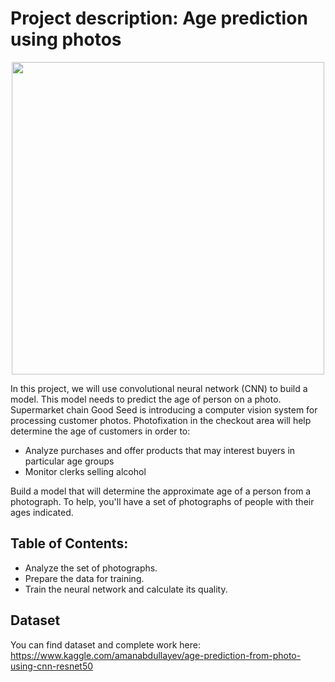 # Project description: Age prediction using photos

<p align="center">
<img src="https://user-images.githubusercontent.com/56832126/130930619-98cfd9fb-b079-405a-8e8f-6ae75d35333b.png" width="500px">
</p>

In this project, we will use convolutional neural network (CNN) to build a model. This model needs to predict the age of person on a photo.
Supermarket chain Good Seed is introducing a computer vision system for processing customer photos. Photofixation in the checkout area will help determine the age of customers in order to:
- Analyze purchases and offer products that may interest buyers in particular age groups
- Monitor clerks selling alcohol

Build a model that will determine the approximate age of a person from a photograph. To help, you'll have a set of photographs of people with their ages indicated.


## Table of Contents:

- Analyze the set of photographs.
- Prepare the data for training.
- Train the neural network and calculate its quality.


## Dataset
You can find dataset and complete work here: https://www.kaggle.com/amanabdullayev/age-prediction-from-photo-using-cnn-resnet50
